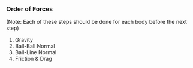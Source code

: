 ### Order of Forces
(Note: Each of these steps should be done for each body before the next step)

1. Gravity
2. Ball-Ball Normal
3. Ball-Line Normal
4. Friction & Drag